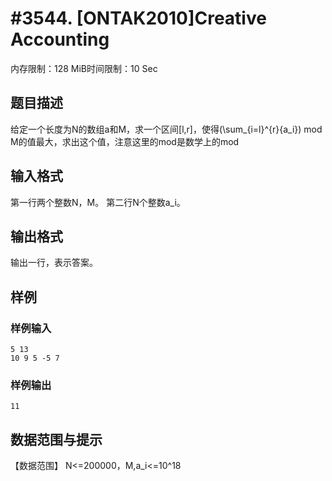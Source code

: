 # #3544. [ONTAK2010]Creative Accounting

内存限制：128 MiB时间限制：10 Sec

## 题目描述

给定一个长度为N的数组a和M，求一个区间[l,r]，使得(\sum_{i=l}^{r}{a_i}) mod M的值最大，求出这个值，注意这里的mod是数学上的mod

## 输入格式

第一行两个整数N，M。
第二行N个整数a_i。

## 输出格式

输出一行，表示答案。

## 样例

### 样例输入

    
    5 13
    10 9 5 -5 7
    
    
    

### 样例输出

    
    11
    
    
    
    

## 数据范围与提示

【数据范围】
N<=200000，M,a_i<=10^18
